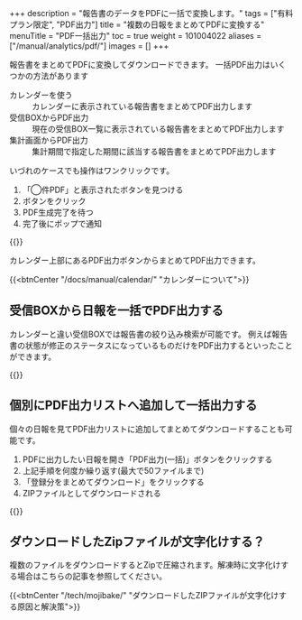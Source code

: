 +++
description = "報告書のデータをPDFに一括で変換します。"
tags = ["有料プラン限定", "PDF出力"]
title = "複数の日報をまとめてPDFに変換する"
menuTitle = "PDF一括出力"
toc = true
weight = 101004022
aliases = ["/manual/analytics/pdf/"]
images = []
+++

報告書をまとめてPDFに変換してダウンロードできます。
一括PDF出力はいくつかの方法があります

<dl class="basic">
<dt>カレンダーを使う</dt>
<dd>カレンダーに表示されている報告書をまとめてPDF出力します</dd>
<dt>受信BOXからPDF出力</dt>
<dd>現在の受信BOX一覧に表示されている報告書をまとめてPDF出力します</dd>
<dt>集計画面からPDF出力</dt>
<dd>集計期間で指定した期間に該当する報告書をまとめてPDF出力します</dd>
</dl>

いづれのケースでも操作はワンクリックです。

1. 「◯件PDF」と表示されたボタンを見つける
1. ボタンをクリック
1. PDF生成完了を待つ
1. 完了後にポップで通知

{{<appscreen filename="calendar-pdf" title="カレンダー上に表示されている報告書をワンクリックでまとめてPDFに変換する">}}

カレンダー上部にあるPDF出力ボタンからまとめてPDF出力できます。

{{<btnCenter "/docs/manual/calendar/" "カレンダーについて">}}

## 受信BOXから日報を一括でPDF出力する

カレンダーと違い受信BOXでは報告書の絞り込み検索が可能です。
例えば報告書の状態が修正のステータスになっているものだけをPDF出力するといったことができます。

{{<appscreen filename="filter-pdf" title="報告書を個別に選び、一括でPDFに変換する">}}

## 個別にPDF出力リストへ追加して一括出力する

個々の日報を見てPDF出力リストに追加してまとめてダウンロードすることも可能です。

1. PDFに出力したい日報を開き「PDF出力(一括)」ボタンをクリックする
1. 上記手順を何度か繰り返す(最大で50ファイルまで)
1. 「登録分をまとめてダウンロード」をクリックする
1. ZIPファイルとしてダウンロードされる

{{<appscreen filename="add-pdf" title="PDFに変換したい報告書をリストに追加する">}}

## ダウンロードしたZipファイルが文字化けする？

複数のファイルをダウンロードするとZipで圧縮されます。解凍時に文字化けする場合はこちらの記事を参照してください。

{{<btnCenter "/tech/mojibake/" "ダウンロードしたZIPファイルが文字化けする原因と解決策">}}
